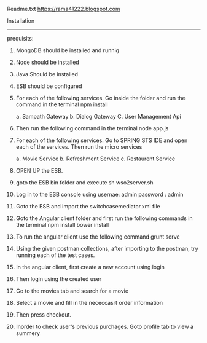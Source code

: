 Readme.txt
https://rama41222.blogspot.com


Installation
____________

prequisits:
1. MongoDB should be installed and runnig
2. Node should be installed
3. Java Should be installed
4. ESB should be configured

1. For each of the following services. Go inside the folder and run the command in the terminal
	npm install

	a. Sampath Gateway
	b. Dialog Gateway
	C. User Management Api

2. Then run the following command in the terminal
	node app.js

3. For each of the following services. Go to SPRING STS IDE and open each of the services. Then run the micro services 

	a. Movie Service
	b. Refreshment Service
	c. Restaurent Service

4. OPEN UP the ESB.
5. goto the ESB bin folder and execute
	sh wso2server.sh
6. Log in to the ESB console using 
	usernae: admin
	password : admin

7. Goto the ESB and import the switchcasemediator.xml file 

8. Goto the Angular client folder and first run the following commands in the terminal
	npm install
	bower install

9. To run the angular client use the following command
	grunt serve

10. Using the given postman collections, after importing to the postman, try running each of the test cases.

11. In the angular client, first create a new account using login
12. Then login using the created user
13. Go to the movies tab and search for a movie
14. Select a movie and fill in the nececcasrt order information
15. Then press checkout.
16. Inorder to check user's previous purchages. Goto profile tab to view a summery

